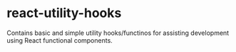 # react-utility-hooks
Contains basic and simple utility hooks/functinos for assisting development using React functional components. 

